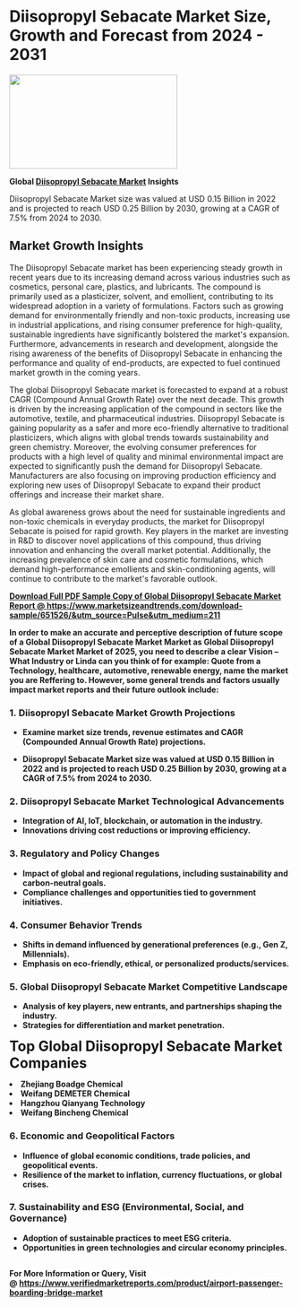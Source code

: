 <H1>Diisopropyl Sebacate Market Size, Growth and Forecast from 2024 - 2031</H1><img class="aligncenter size-medium wp-image-584254" src="https://thirdeyenews.in/wp-content/uploads/2024/09/Global-Market-Research-300x168.jpeg" alt="" width="300" height="168" /><p><strong>Global&nbsp;<a href="https://www.marketsizeandtrends.com/download-sample/651526/&amp;utm_source=Pulse&amp;utm_medium=211">Diisopropyl Sebacate Market</a> Insights</strong></p><p>Diisopropyl Sebacate Market size was valued at USD 0.15 Billion in 2022 and is projected to reach USD 0.25 Billion by 2030, growing at a CAGR of 7.5% from 2024 to 2030.</p><p><h2>Market Growth Insights</h2> <p>The Diisopropyl Sebacate market has been experiencing steady growth in recent years due to its increasing demand across various industries such as cosmetics, personal care, plastics, and lubricants. The compound is primarily used as a plasticizer, solvent, and emollient, contributing to its widespread adoption in a variety of formulations. Factors such as growing demand for environmentally friendly and non-toxic products, increasing use in industrial applications, and rising consumer preference for high-quality, sustainable ingredients have significantly bolstered the market's expansion. Furthermore, advancements in research and development, alongside the rising awareness of the benefits of Diisopropyl Sebacate in enhancing the performance and quality of end-products, are expected to fuel continued market growth in the coming years.</p> <p><strong><a href="#"></a></strong></p> <p>The global Diisopropyl Sebacate market is forecasted to expand at a robust CAGR (Compound Annual Growth Rate) over the next decade. This growth is driven by the increasing application of the compound in sectors like the automotive, textile, and pharmaceutical industries. Diisopropyl Sebacate is gaining popularity as a safer and more eco-friendly alternative to traditional plasticizers, which aligns with global trends towards sustainability and green chemistry. Moreover, the evolving consumer preferences for products with a high level of quality and minimal environmental impact are expected to significantly push the demand for Diisopropyl Sebacate. Manufacturers are also focusing on improving production efficiency and exploring new uses of Diisopropyl Sebacate to expand their product offerings and increase their market share.</p> <p>As global awareness grows about the need for sustainable ingredients and non-toxic chemicals in everyday products, the market for Diisopropyl Sebacate is poised for rapid growth. Key players in the market are investing in R&D to discover novel applications of this compound, thus driving innovation and enhancing the overall market potential. Additionally, the increasing prevalence of skin care and cosmetic formulations, which demand high-performance emollients and skin-conditioning agents, will continue to contribute to the market's favorable outlook.</p> <p><strong><a href="#"></p><p><span class=""><strong>Download Full PDF Sample Copy of Global Diisopropyl Sebacate Market Report</strong> @ <a href="https://www.marketsizeandtrends.com/download-sample/651526/&amp;utm_source=Pulse&amp;utm_medium=211" target="_blank">https://www.marketsizeandtrends.com/download-sample/651526/&amp;utm_source=Pulse&amp;utm_medium=211</a></span></p><p>In order to make an accurate and perceptive description of future scope of a Global&nbsp;Diisopropyl Sebacate Market Market as Global&nbsp;Diisopropyl Sebacate Market Market of 2025, you need to describe a clear Vision &ndash; What Industry or Linda can you think of for example: Quote from a Technology, healthcare, automotive, renewable energy, name the market you are Reffering to. However, some general trends and factors usually impact market reports and their future outlook include:</p><h3>1.&nbsp;<strong>Diisopropyl Sebacate Market Growth Projections</strong></h3><ul><li>Examine market size trends, revenue estimates and CAGR (Compounded Annual Growth Rate) projections.</li><li><p>Diisopropyl Sebacate Market size was valued at USD 0.15 Billion in 2022 and is projected to reach USD 0.25 Billion by 2030, growing at a CAGR of 7.5% from 2024 to 2030.</p></li></ul><h3>2.&nbsp;<strong>Diisopropyl Sebacate Market Technological Advancements</strong></h3><ul><li>Integration of AI, IoT, blockchain, or automation in the industry.</li><li>Innovations driving cost reductions or improving efficiency.</li></ul><h3>3.&nbsp;<strong>Regulatory and Policy Changes</strong></h3><ul><li>Impact of global and regional regulations, including sustainability and carbon-neutral goals.</li><li>Compliance challenges and opportunities tied to government initiatives.</li></ul><h3>4.&nbsp;<strong>Consumer Behavior Trends</strong></h3><ul><li>Shifts in demand influenced by generational preferences (e.g., Gen Z, Millennials).</li><li>Emphasis on eco-friendly, ethical, or personalized products/services.</li></ul><h3>5.&nbsp;<strong>Global Diisopropyl Sebacate Market Competitive Landscape</strong></h3><ul><li>Analysis of key players, new entrants, and partnerships shaping the industry.</li><li>Strategies for differentiation and market penetration.</li></ul><p data-pm-slice="1 1 []"><span style="color: inherit; font-family: inherit; font-size: 25px;">Top Global Diisopropyl Sebacate Market Companies</span></p><div class="" data-test-id=""><p><li>Zhejiang Boadge Chemical</li><li> Weifang DEMETER Chemical</li><li> Hangzhou Qianyang Technology</li><li> Weifang Bincheng Chemical</li></p></div><h3>6.&nbsp;<strong>Economic and Geopolitical Factors</strong></h3><ul><li>Influence of global economic conditions, trade policies, and geopolitical events.</li><li>Resilience of the market to inflation, currency fluctuations, or global crises.</li></ul><h3>7.&nbsp;<strong>Sustainability and ESG (Environmental, Social, and Governance)</strong></h3><ul><li>Adoption of sustainable practices to meet ESG criteria.</li><li>Opportunities in green technologies and circular economy principles.</li></ul><h2><strong style="font-size: 14px;">For More Information or Query, Visit @&nbsp;</strong><a style="background-color: #ffffff; font-size: 14px;" href="https://www.marketsizeandtrends.com/report/diisopropyl-sebacate-market/" target="_blank">https://www.verifiedmarketreports.com/product/airport-passenger-boarding-bridge-market</a></h2>

